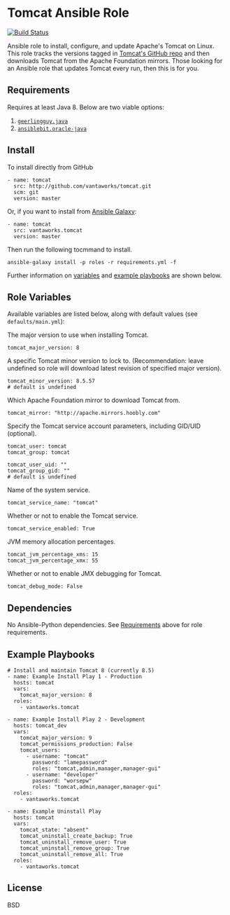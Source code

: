 Tomcat Ansible Role
===================

[![Build Status](https://travis-ci.com/vantaworks/ansible-role-tomcat.svg?branch=master)](https://travis-ci.com/vantaworks/ansible-role-tomcat)

Ansible role to install, configure, and update Apache's Tomcat on Linux. This role tracks the versions tagged in [Tomcat's GitHub repo](https://github.com/apache/tomcat) and then downloads Tomcat from the Apache Foundation mirrors. Those looking for an Ansible role that updates Tomcat every run, then this is for you.

Requirements
------------
Requires at least Java 8. Below are two viable options:

1. [`geerlingguy.java`](https://galaxy.ansible.com/geerlingguy/java)
2. [`ansiblebit.oracle-java`](https://galaxy.ansible.com/ansiblebit/oracle-java)

Install
-------
To install directly from GitHub
```
- name: tomcat
  src: http://github.com/vantaworks/tomcat.git
  scm: git
  version: master
```

Or, if you want to install from [Ansible Galaxy](https://galaxy.ansible.com/vantaworks/tomcat):
```
- name: tomcat
  src: vantaworks.tomcat
  version: master
```

Then run the following tocmmand to install.
```
ansible-galaxy install -p roles -r requirements.yml -f
```

Further information on [variables](#role-variables) and [example playbooks](#example-playbooks) are shown below.


Role Variables
--------------
Available variables are listed below, along with default values (see `defaults/main.yml`):


The major version to use when installing Tomcat.
```
tomcat_major_version: 8
```

A specific Tomcat minor version to lock to. (Recommendation: leave undefined so role will download latest revision of specified major version).
```
tomcat_minor_version: 8.5.57
# default is undefined
```

Which Apache Foundation mirror to download Tomcat from.
```
tomcat_mirror: "http://apache.mirrors.hoobly.com"
```

Specify the Tomcat service account parameters, including GID/UID (optional).
```
tomcat_user: tomcat
tomcat_group: tomcat

tomcat_user_uid: ""
tomcat_group_gid: ""
# default is undefined
```

Name of the system service.
```
tomcat_service_name: "tomcat"
```

Whether or not to enable the Tomcat service.
```
tomcat_service_enabled: True
```

JVM memory allocation percentages.
```
tomcat_jvm_percentage_xms: 15
tomcat_jvm_percentage_xmx: 55
```

Whether or not to enable JMX debugging for Tomcat.
```
tomcat_debug_mode: False
```

Dependencies
------------
No Ansible-Python dependencies. See [Requirements](#requirements) above for role requirements.

Example Playbooks
-----------------
```
# Install and maintain Tomcat 8 (currently 8.5)
- name: Example Install Play 1 - Production
  hosts: tomcat
  vars:
    tomcat_major_version: 8
  roles:
    - vantaworks.tomcat

- name: Example Install Play 2 - Development
  hosts: tomcat_dev
  vars:
    tomcat_major_version: 9
    tomcat_permissions_production: False
    tomcat_users:
      - username: "tomcat"
        password: "lamepassword"
        roles: "tomcat,admin,manager,manager-gui"
      - username: "developer"
        password: "worsepw"
        roles: "tomcat,admin,manager,manager-gui"
  roles:
    - vantaworks.tomcat

- name: Example Uninstall Play
  hosts: tomcat
  vars:
    tomcat_state: "absent"
    tomcat_uninstall_create_backup: True
    tomcat_uninstall_remove_user: True
    tomcat_uninstall_remove_group: True
    tomcat_uninstall_remove_all: True
  roles:
    - vantaworks.tomcat
```

License
-------

BSD
